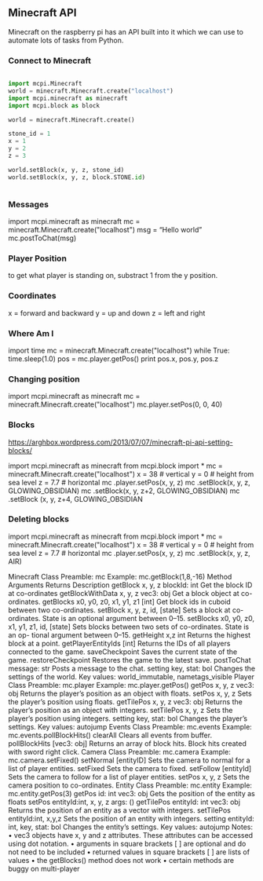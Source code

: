 ## Minecraft API

Minecraft on the raspberry pi has an API built into it which we can use to automate lots of tasks from Python.


### Connect to Minecraft

```python

import mcpi.Minecraft 
world = minecraft.Minecraft.create("localhost")
import mcpi.minecraft as minecraft
import mcpi.block as block

world = minecraft.Minecraft.create()

stone_id = 1
x = 1
y = 2
z = 3

world.setBlock(x, y, z, stone_id)
world.setBlock(x, y, z, block.STONE.id)



```

### Messages

import mcpi.minecraft as minecraft
mc = minecraft.Minecraft.create("localhost")
msg = “Hello world”
mc.postToChat(msg)


### Player Position

to get what player is standing on, substract 1 from the y position.

### Coordinates

x = forward and backward
y = up and down
z = left and right

### Where Am I

import time
mc = minecraft.Minecraft.create("localhost")
while True:
time.sleep(1.0)
pos = mc.player.getPos()
print 
pos.x, pos.y, pos.z

### Changing position

import mcpi.minecraft as minecraft
mc = minecraft.Minecraft.create("localhost")
mc.player.setPos(0, 0, 40)




### Blocks

https://arghbox.wordpress.com/2013/07/07/minecraft-pi-api-setting-blocks/


import mcpi.minecraft as minecraft
from 
mcpi.block import *
mc
= minecraft.Minecraft.create("localhost")
x = 38  # vertical
y = 0  # height from sea level
z = 7.7 # horizontal
mc
.player.setPos(x, y, z)
mc
.setBlock(x, y, z, GLOWING_OBSIDIAN)
mc
.setBlock(x, y, z+2, GLOWING_OBSIDIAN)
mc
.setBlock
(x, y, z+4, GLOWING_OBSIDIAN

### Deleting blocks

import mcpi.minecraft as minecraft
from mcpi.block import *
mc
= minecraft.Minecraft.create("localhost")
x = 38  # vertical
y = 0  # height from sea level
z = 7.7 # 
horizontal
mc
.player.setPos(x, y, z)
mc
.setBlock(x, y, z, AIR)



Minecraft Class
Preamble:
mc
Example:
mc.getBlock(1,8,-16)
Method
Arguments
Returns
Description
getBlock
x, y, z
blockId: int
Get the block ID at co-ordinates
getBlockWithData
x, y, z
vec3: obj
Get a block object at co-ordinates.
getBlocks
x0, y0, z0,
x1, y1, z1
[int]
Get block ids in cuboid between two co-ordinates.
setBlock
x, y, z, id,
[state]
Sets a block at co-ordinates. State is an optional argument
between 0–15.
setBlocks
x0, y0, z0,
x1, y1, z1, id,
[state]
Sets blocks between two sets of co-ordinates. State is an op-
tional argument between 0–15.
getHeight
x,z
int
Returns the highest block at a point.
getPlayerEntityIds
[int]
Returns the IDs of all players connected to the game.
saveCheckpoint
Saves the current state of the game.
restoreCheckpoint
Restores the game to the latest save.
postToChat
message: str
Posts a message to the chat.
setting
key, stat: bol
Changes  the  settings  of  the  world.
Key  values:
world_immutable, nametags_visible
Player Class
Preamble:
mc.player
Example:
mc.player.getPos()
getPos
x, y, z
vec3: obj
Returns the player’s position as an object with floats.
setPos
x, y, z
Sets the player’s position using floats.
getTilePos
x, y, z
vec3: obj
Returns the player’s position as an object with integers.
setTilePos
x, y, z
Sets the player’s position using integers.
setting
key, stat: bol
Changes the player’s settings. Key values: autojump
Events Class
Preamble:
mc.events
Example:
mc.events.pollBlockHits()
clearAll
Clears all events from buffer.
pollBlockHits
[vec3: obj]
Returns an array of block hits. Block hits created with sword
right click.
Camera Class
Preamble:
mc.camera
Example:
mc.camera.setFixed()
setNormal
[entityID]
Sets the camera to normal for a list of player entities.
setFixed
Sets the camera to fixed.
setFollow
[entityId]
Sets the camera to follow for a list of player entities.
setPos
x, y, z
Sets the camera position to co-ordinates.
Entity Class
Preamble:
mc.entity
Example:
mc.entity.getPos(3)
getPos
id: int
vec3: obj
Gets the position of the entity as floats
setPos
entityId:int,
x, y, z
args: ()
getTilePos
entityId: int
vec3: obj
Returns the position of an entity as a vector with integers.
setTilePos
entityId:int,
x,y,z
Sets the position of an entity with integers.
setting
entityId: int,
key, stat: bol
Changes the entity’s settings. Key values: autojump
Notes:
•
vec3 objects have x, y and z attributes. These attributes can be accessed using dot notation.
•
arguments in square brackets [ ] are optional and do not need to be included
•
returned values in square brackets [ ] are lists of values
•
the getBlocks() method does not work
•
certain methods are buggy on multi-player



